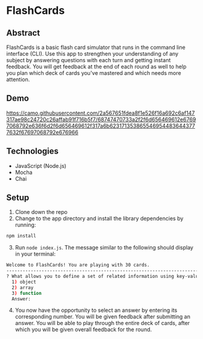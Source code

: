 # FlashCards

## Abstract
FlashCards is a basic flash card simulator that runs in the command line interface (CLI). Use this app to strengthen your understanding of any subject by answering questions with each turn and getting instant feedback. You will get feedback at the end of each round as well to help you plan which deck of cards you've mastered and which needs more attention.

## Demo
https://camo.githubusercontent.com/2a567651fdea8f1e526f16a692c6af147317ae98c24720c26affab91f716b5f7/68747470733a2f2f6d656469612e67697068792e636f6d2f6d656469612f317a6b6231713538655469544836443777632f67697068792e676966

## Technologies
- JavaScript (Node.js)
- Mocha
- Chai

## Setup
1. Clone down the repo 
2. Change to the app directory and install the library dependencies by running:

```zsh
npm install
```
3. Run `node index.js`. The message similar to the following should display in your terminal: 

```bash
Welcome to FlashCards! You are playing with 30 cards.
-----------------------------------------------------------------------
? What allows you to define a set of related information using key-value pairs?
  1) object
  2) array
  3) function
  Answer:
```
4. You now have the opportunity to select an answer by entering its corresponding number. You will be given feedback after submitting an answer. You will be able to play through the entire deck of cards, after which you will be given overall feedback for the round.
